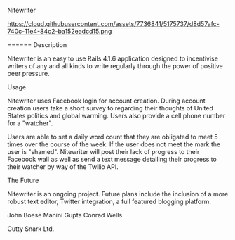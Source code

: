 Nitewriter

https://cloud.githubusercontent.com/assets/7736841/5175737/d8d57afc-740c-11e4-84c2-ba152eadcd15.png


======
Description

Nitewriter is an easy to use Rails 4.1.6 application designed to incentivise writers of any and all kinds to write regularly through the power of positive peer pressure.

Usage

Nitewriter uses Facebook login for account creation. During account creation users take a short survey to regarding their thoughts of United States politics and global warming. Users also provide a cell phone number for a "watcher".

Users are able to set a daily word count that they are obligated to meet 5 times over the course of the week. If the user does not meet the mark the user is "shamed". Nitewriter will post their lack of progress to their Facebook wall as well as send a text message detailing their progress to their watcher by way of the Twilio API.

The Future

Nitewriter is an ongoing project. Future plans include the inclusion of a more robust text editor, Twitter integration, a full featured blogging platform.


John Boese
Manini Gupta
Conrad Wells

Cutty Snark Ltd.
